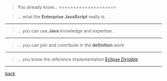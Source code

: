 > You already know...
====================

> … what the **Enterprise JavaScript** really is.
---
> … you can use **Java** knowledge and expertise.
---
> … you can join and contribute in the **definition** work
---
> … you know the reference implementation [Eclipse Dirigible](http://www.dirigible.io)
---

[back](7_references.md)



